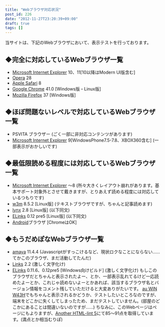 ```yaml
---
title: "Webブラウザ対応状況"
post_id: 226
date: "2012-11-27T23:20:39+09:00"
draft: true
tags: []
---
```


<!--当サイトは、ほとんどのモダンなWebブラウザで表示確認をしております。この記事では表示可能なWebブラウザ一覧を列挙しています。-->


当サイトは、下記のWebブラウザにおいて、表示テストを行っております。
## ◆完全に対応しているWebブラウザ一覧


  * [Microsoft Internet Explorer](http://windows.microsoft.com/ja-JP/internet-explorer/download-ie) 10、11[10以降はModern UI版含む]
  * [Opera](http://jp.opera.com/) 28
  * [Apple Safari](http://support.apple.com/kb/DL1531?viewlocale=ja_JP) 8
  * [Google Chrome](http://www.google.co.jp/intl/ja/chrome/browser/) 41.0 [Windows版・Linux版]
  * [Mozilla Firefox](http://www.mozilla.jp/firefox/) 37 [Windows版]
## ◆ほぼ問題ないレベルで対応しているWebブラウザ一覧

  * PSVITA ブラウザー (ごく一部に非対応コンテンツがあります)
  * [Microsoft Internet Explorer](http://windows.microsoft.com/ja-JP/internet-explorer/download-ie) 9[WindowsPhone7.5-7.8、XBOX360含む] (一部表示がおかしいです)
## ◆最低限読める程度には対応しているWebブラウザ一覧

  * [Microsoft Internet Explorer](http://www.microsoft.com/ja-jp/windows/ie/downloads/ie6sp1/default.aspx) ～8 (所々大きくレイアウト崩れがあります。基本サポート対象外とさせて戴きますが、とりあえず読める程度には対応しているつもりです)
  * [w3m](http://w3m.sourceforge.net/) 8.5.2 [Linux版] (テキストブラウザですが、ちゃんと記事読めます)
  * [lynx](http://lynx.browser.org/) 2.8 [Linux版] (以下同文)
  * [ELinks](http://elinks.or.cz/) 0.12 pre5 [Linux版] (以下同文)
  * [Android](http://www.android.com/)ブラウザ [ChromeはOK]
## ◆もうだめぽなWebブラウザ一覧

  * [amaya](http://www.w3.org/Amaya/) 11.4.4 (Javascriptがすっこけるなど、現状ロクなことにならない……てかこのブラウザ、まだ活動してたんだ)
  * [Links](http://www.jikos.cz/~mikulas/links/) 2.2 (激しく文字化け)
  * [ELinks](http://elinks.or.cz/) 0.11.6、0.12pre5 [Windows向けビルド] (激しく文字化け)
もしこのブラウザだとちゃんと表示されたよー、とか、一部表示乱れてるけど一応読めたよーとか、これじゃ読めないよーとかあれば、該当するブラウザ名とバージョン情報をコメント残していただけると大変ありがたいです。 [au WIN W43H](http://k-tai.hitachi.jp/pc/lineup.html)でもちゃんと表示されるかどうか、テストしたいところなのですが、端末をどこかに失くしてしまったため、まだテストしていません。(部屋のどこかにあることは間違いないのですが……) ちなみに、このWebページはページにもよりますが、[Another HTML-lint 5](http://www.htmllint.net/)にて85～91点を取得しています。(満点とか相当むりぽ)
